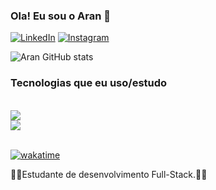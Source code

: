 
### Ola! Eu sou o Aran 👋

[![LinkedIn](https://img.shields.io/badge/LinkedIn-0077B5?style=for-the-badge&logo=linkedin&logoColor=white)](https://www.linkedin.com/in/aran-prado/)
[![Instagram](https://img.shields.io/badge/Instagram-E4405F?style=for-the-badge&logo=instagram&logoColor=white)](https://instagram.com/aran_090?igshid=Mzc0YWU1OWY=)



![Aran GitHub stats](https://github-readme-stats.vercel.app/api?username=AranPrado&show_icons=true&theme=merko)

### Tecnologias que eu uso/estudo

<div style="display: inline_block"> <br/>
    <img src="https://skillicons.dev/icons?i=angular,cs,dotnet,git,react,docker,kafka,prisma" />
   
    
</div>
<div style="display: inline_block;">
    <img src="https://skillicons.dev/icons?i=linux,mysql,js,figma,next,nest,jest,postgres" />
</div>  


<br/>

[![wakatime](https://wakatime.com/badge/user/ddc78506-9d8d-4100-b441-bb2910659ada.svg)](https://wakatime.com/badge/user/ddc78506-9d8d-4100-b441-bb2910659ada.svg)



👨‍💻Estudante de desenvolvimento Full-Stack.👨‍💻
